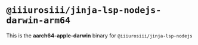 # `@iiiurosiii/jinja-lsp-nodejs-darwin-arm64`

This is the **aarch64-apple-darwin** binary for `@iiiurosiii/jinja-lsp-nodejs`
